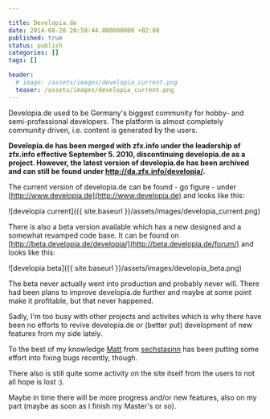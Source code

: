```yaml
---

title: Developia.de
date: 2014-08-20 20:59:44.000000000 +02:00
published: true
status: publish
categories: []
tags: []

header: 
  # image: /assets/images/developia_current.png
  teaser: /assets/images/developia_current.png
---
```

Developia.de used to be Germany's biggest community for hobby- and semi-professional developers. 
The platform is almost completely community driven, i.e. content is generated by the users.

**Developia.de has been merged with zfx.info under the leadership of zfx.info effective September 5. 2010, discontinuing developia.de as a project. However, the latest version of developia.de has been archived and can still be found under http://da.zfx.info/developia/.**

The current version of developia.de can be found - go figure - under [http://www.developia.de](http://www.developia.de) and looks like this:

![developia current]({{ site.baseurl }}/assets/images/developia_current.png)

There is also a beta version available which has a new designed and a somewhat revamped code base. It can be found on [http://beta.developia.de/developia/](http://beta.developia.de/forum/) and looks like this:

![developia beta]({{ site.baseurl }}/assets/images/developia_beta.png)

The beta never actually went into production and probably never will. There had been plans to improve developia.de further and maybe at some point make it profitable, but that never happened.

Sadly, I'm too busy with other projects and activites which is why there have been no efforts to revive developia.de or (better put) development of new features from my side lately.

To the best of my knowledge [Matt](http://digitalbreed.com/) from [sechstasinn](http://www.sechsta-sinn.de/) has been putting some effort into fixing bugs recently, though.

There also is still quite some activity on the site itself from the users to not all hope is lost :).

Maybe in time there will be more progress and/or new features, also on my part (maybe as soon as I finish my Master's or so).